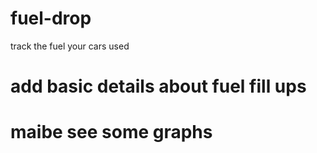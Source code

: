 # fuel-drop
track the fuel your cars used

# add basic details about fuel fill ups

# maibe see some graphs
